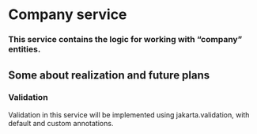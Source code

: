 # Company service

### This service contains the logic for working with “company” entities.

## Some about realization and future plans

### Validation

Validation in this service will be implemented using jakarta.validation, 
with default and custom annotations.